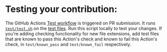 # Testing your contribution:

The GitHub Actions [Test workflow](https://github.com/jidicula/clang-format-action/actions/workflows/test.yml) is triggered on PR submission. It runs [`test/test.sh`](https://github.com/jidicula/clang-format-action/blob/main/test/test.sh) on the [test files](https://github.com/jidicula/clang-format-action/tree/main/test). Run this script locally to test your changes. If you're adding checking functionality for new file extensions, add test files that are known to pass this Action's check and known to fail this Action's check, in `test/known_pass` and `test/known_fail` respectively.
